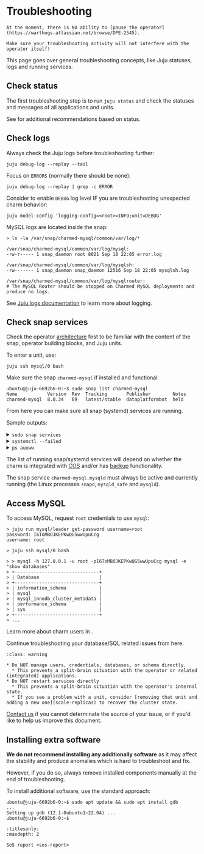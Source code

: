 # Troubleshooting

```{warning}
At the moment, there is NO ability to [pause the operator](https://warthogs.atlassian.net/browse/DPE-2545).

Make sure your troubleshooting activity will not interfere with the operator itself!
```

This page goes over general troubleshooting concepts, like Juju statuses, logs and running services. 

## Check status

The first troubleshooting step is to run `juju status` and check the statuses and messages of all applications and units. 

See [](/reference/charm-statuses) for additional recommendations based on status.

## Check logs

Always check the Juju logs before troubleshooting further:

```shell
juju debug-log --replay --tail
```

Focus on `ERRORS` (normally there should be none):

```shell
juju debug-log --replay | grep -c ERROR
```

Consider to enable `DEBUG` log level IF you are troubleshooting unexpected charm behavior:

```shell
juju model-config 'logging-config=<root>=INFO;unit=DEBUG'
```

MySQL logs are located inside the snap:

```shell
> ls -la /var/snap/charmed-mysql/common/var/log/*

/var/snap/charmed-mysql/common/var/log/mysql:
-rw-r----- 1 snap_daemon root 8021 Sep 18 22:05 error.log

/var/snap/charmed-mysql/common/var/log/mysqlsh:
-rw------- 1 snap_daemon snap_daemon 12516 Sep 18 22:05 mysqlsh.log

/var/snap/charmed-mysql/common/var/log/mysqlrouter:
# The MySQL Router should be stopped on Charmed MySQL deployments and produce no logs.
```

See [Juju logs documentation](https://juju.is/docs/juju/log) to learn more about logging.

## Check snap services

Check the operator [architecture](/explanation/architecture) first to be familiar with the content of the snap, operator building blocks, and Juju units.

To enter a unit, use:

```shell
juju ssh mysql/0 bash
```

Make sure the snap `charmed-mysql` if installed and functional:

```shell
ubuntu@juju-6692b6-0:~$ sudo snap list charmed-mysql
Name           Version  Rev  Tracking       Publisher        Notes
charmed-mysql  8.0.34   69   latest/stable  dataplatformbot  held
```

From here you can make sure all snap (systemd) services are running.

Sample outputs:


<details><summary><code>sudo snap services</code></summary>

```shell
ubuntu@juju-6692b6-0# sudo snap services
Service                            Startup   Current   Notes
charmed-mysql.mysqld               enabled   active    -
charmed-mysql.mysqld-exporter      disabled  inactive  -
charmed-mysql.mysqlrouter-service  disabled  inactive  -
```
</details>

<details><summary><code>systemctl --failed</code></summary>
```shell
ubuntu@juju-6692b6-0:~$ systemctl --failed
...
0 loaded units listed.
```
</details>

<details><summary><code>ps auxww</code></summary>

```shell
ubuntu@juju-6692b6-0:~$ ps auxww
USER         PID %CPU %MEM    VSZ   RSS TTY      STAT START   TIME COMMAND
root           1  0.0  0.0 167432 12588 ?        Ss   22:04   0:02 /lib/systemd/systemd --system --deserialize 26
root         107  0.0  0.0   4744  1828 ?        Ss   22:04   0:00 snapfuse /var/lib/snapd/snaps/core20_2015.snap /snap/core20/2015 -o ro,nodev,allow_other,suid
root         109  0.0  0.0   4800  1616 ?        Ss   22:04   0:00 snapfuse /var/lib/snapd/snaps/lxd_24322.snap /snap/lxd/24322 -o ro,nodev,allow_other,suid
root         110  0.0  0.0   4724  1624 ?        Ss   22:04   0:02 snapfuse /var/lib/snapd/snaps/snapd_19993.snap /snap/snapd/19993 -o ro,nodev,allow_other,suid
root         223  0.0  0.0   7284  2756 ?        Ss   22:04   0:00 /usr/sbin/cron -f -P
message+     225  0.0  0.0   8848  5276 ?        Ss   22:04   0:00 @dbus-daemon --system --address=systemd: --nofork --nopidfile --systemd-activation --syslog-only
root         229  0.0  0.0  33084 18940 ?        Ss   22:04   0:00 /usr/bin/python3 /usr/bin/networkd-dispatcher --run-startup-triggers
syslog       230  0.0  0.0 152764  5124 ?        Ssl  22:04   0:00 /usr/sbin/rsyslogd -n -iNONE
root         231  0.0  0.1 2133020 33096 ?       Ssl  22:04   0:03 /usr/lib/snapd/snapd
root         233  0.0  0.0  15504  7424 ?        Ss   22:04   0:00 /lib/systemd/systemd-logind
root         248  0.0  0.0   6216  1104 pts/0    Ss+  22:04   0:00 /sbin/agetty -o -p -- \u --noclear --keep-baud console 115200,38400,9600 vt220
root         259  0.0  0.0 110084 21948 ?        Ssl  22:04   0:00 /usr/bin/python3 /usr/share/unattended-upgrades/unattended-upgrade-shutdown --wait-for-signal
root         261  0.0  0.0 235556  8576 ?        Ssl  22:04   0:00 /usr/libexec/polkitd --no-debug
root        1190  0.0  0.0 295960 20720 ?        Ssl  22:04   0:00 /usr/libexec/packagekitd
systemd+    1812  0.0  0.0  16116  6516 ?        Ss   22:04   0:00 /lib/systemd/systemd-networkd
systemd+    1817  0.0  0.0  25528 12740 ?        Ss   22:04   0:00 /lib/systemd/systemd-resolved
root        1819  0.0  0.0  39780 20080 ?        Ss   22:04   0:00 /lib/systemd/systemd-journald
root        2484  0.0  0.0  11088  5848 ?        Ss   22:04   0:00 /lib/systemd/systemd-udevd
root        2817  0.0  0.0  15420  9284 ?        Ss   22:04   0:00 sshd: /usr/sbin/sshd -D [listener] 0 of 10-100 startups
root        3451  0.0  0.0   7760  3472 ?        Ss   22:04   0:00 bash /etc/systemd/system/jujud-machine-1-exec-start.sh
root        3456  0.0  0.3 895284 103224 ?       Sl   22:04   0:08 /var/lib/juju/tools/machine-1/jujud machine --data-dir /var/lib/juju --machine-id 1 --debug
root        3860  0.0  0.0   4772  1756 ?        Ss   22:04   0:01 snapfuse /var/lib/snapd/snaps/core22_864.snap /snap/core22/864 -o ro,nodev,allow_other,suid
root        4036  0.0  0.0   4988  1764 ?        Ss   22:04   0:03 snapfuse /var/lib/snapd/snaps/charmed-mysql_69.snap /snap/charmed-mysql/69 -o ro,nodev,allow_other,suid
snap_da+    4830  0.0  0.0   2888  1820 ?        Ss   22:05   0:00 /bin/sh /snap/charmed-mysql/69/usr/bin/mysqld_safe --defaults-file=/var/snap/charmed-mysql/69/etc/mysql/mysql.cnf
snap_da+    5313  0.0  7.2 29251092 2394896 ?    Sl   22:05   0:07 /snap/charmed-mysql/69/usr/sbin/mysqld --defaults-file=/var/snap/charmed-mysql/69/etc/mysql/mysql.cnf --basedir=/snap/charmed-mysql/69/usr --datadir=/var/snap/charmed-mysql/common/var/lib/mysql --plugin-dir=/snap/charmed-mysql/69/usr/lib/mysql/plugin --log-error=/var/snap/charmed-mysql/common/var/log/mysql/error.log --pid-file=/var/snap/charmed-mysql/common/var/run/mysqld/mysqld.pid --socket=/var/snap/charmed-mysql/common/var/run/mysqld/mysqld.sock
root        5690  0.0  0.0  34128 23904 ?        S    22:05   0:00 /usr/bin/python3 src/ip_address_observer.py /usr/bin/juju-run mysql/1 /var/lib/juju/agents/unit-mysql-1/charm
ubuntu      5975  0.0  0.0  16924  9484 ?        Ss   22:05   0:00 /lib/systemd/systemd --user
ubuntu      5976  0.0  0.0 170216  4804 ?        S    22:05   0:00 (sd-pam)
root        6131  0.0  0.0  16916 10988 ?        Ss   22:07   0:00 sshd: ubuntu [priv]
ubuntu      6177  0.0  0.0  17216  7980 ?        R    22:07   0:00 sshd: ubuntu@pts/1
ubuntu      6178  0.0  0.0   9060  5204 pts/1    Ss   22:07   0:00 bash
ubuntu      6244  0.0  0.0  10460  3312 pts/1    R+   22:08   0:00 ps auxww
ubuntu@juju-6692b6-0:~$ 
```
</details>

The list of running snap/systemd services will depend on whether the charm is integrated with [COS](/how-to/monitoring-cos/enable-monitoring) and/or has [backup](/how-to/back-up-and-restore/create-a-backup) functionality. 

The snap service `charmed-mysql.mysqld` must always be active and currently running (the Linux processes `snapd`, `mysqld_safe` and `mysqld`).

## Access MySQL

To access MySQL, request `root` credentials to use `mysql`:

```shell
> juju run mysql/leader get-password username=root
password: I6ToMBOJKEPKwQG5wwUpuCcg
username: root

> juju ssh mysql/0 bash

> > mysql -h 127.0.0.1 -u root -pI6ToMBOJKEPKwQG5wwUpuCcg mysql -e "show databases"
> +-------------------------------+
> | Database                      |
> +-------------------------------+
> | information_schema            |
> | mysql                         |
> | mysql_innodb_cluster_metadata |
> | performance_schema            |
> | sys                           |
> +-------------------------------+
> ...
```

Learn more about charm users in [](/explanation/users).

Continue troubleshooting your database/SQL related issues from here.

```{admonition} Recommendations to avoid split-brain scenarios
:class: warning

* Do NOT manage users, credentials, databases, or schema directly. 
  * This prevents a split-brain situation with the operator or related (integrated) applications.
* Do NOT restart services directly
  * This prevents a split-brain situation with the operator's internal state.
  * If you see a problem with a unit, consider [removing that unit and adding a new one](scale-replicas) to recover the cluster state.
```

[Contact us](/reference/contacts) if you cannot determinate the source of your issue, or if you'd like to help us improve this document.

## Installing extra software

**We do not recommend installing any additionally software** as it may affect the stability and produce anomalies which is hard to troubleshoot and fix.

However, if you do so, always remove installed components manually at the end of troubleshooting.

To install additional software, use the standard approach:

```shell
ubuntu@juju-6692b6-0:~$ sudo apt update && sudo apt install gdb
...
Setting up gdb (12.1-0ubuntu1~22.04) ...
ubuntu@juju-6692b6-0:~$
```

```{toctree}
:titlesonly:
:maxdepth: 2

SoS report <sos-report>
```
